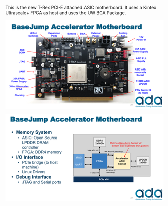 This is the new T-Rex PCI-E attached ASIC motherboard. It uses a Kintex Ultrascale+ FPGA as host and uses the UW BGA Package.

![T-Rex Board](https://github.com/bespoke-silicon-group/bsg_motherboards/blob/master/t_rex/t_rex_board.png)


![T-Rex Block Diagram](https://github.com/bespoke-silicon-group/bsg_motherboards/blob/master/t_rex/t_rex_block_diagram.png)
